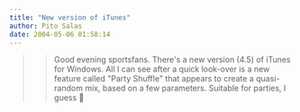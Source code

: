 ```yaml
---
title: "New version of iTunes"
author: Pito Salas
date: 2004-05-06 01:58:14
---
```


>>

>> Good evening sportsfans. There's a new version (4.5) of iTunes for Windows.
All I can see after a quick look-over is a new feature called "Party Shuffle"
that appears to create a quasi-random mix, based on a few parameters. Suitable
for parties, I guess 🙂


